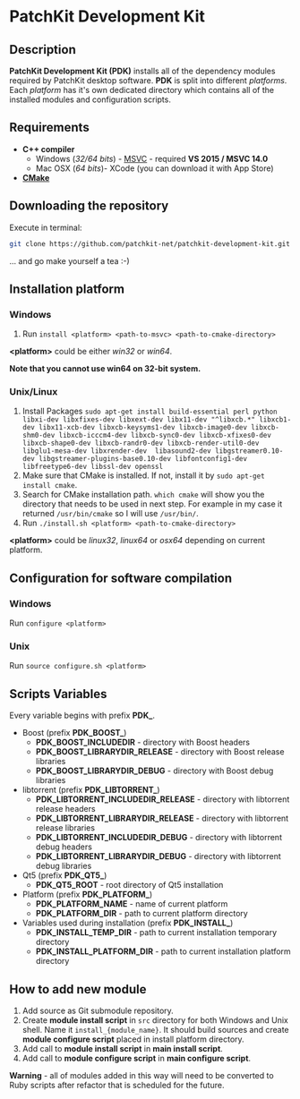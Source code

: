 # PatchKit Development Kit

## Description

**PatchKit Development Kit (PDK)** installs all of the dependency modules required by PatchKit desktop software. **PDK** is split into different *platforms*. Each *platform* has it's own dedicated directory which contains all of the installed modules and configuration scripts.

## Requirements

* **C++ compiler**
  * Windows (*32/64 bits*) - [MSVC](https://www.visualstudio.com/downloads/) - required **VS 2015 / MSVC 14.0**
  * Mac OSX (*64 bits*)- XCode (you can download it with App Store)
* [**CMake**](https://cmake.org/download/)

## Downloading the repository

Execute in terminal:
``` bash
git clone https://github.com/patchkit-net/patchkit-development-kit.git && cd patchkit-development-kit/ && git submodule update --init --recursive
```
... and go make yourself a tea :-)

## Installation platform

### Windows
1. Run `install <platform> <path-to-msvc> <path-to-cmake-directory>`

**\<platform\>** could be either *win32* or *win64*.

**Note that you cannot use win64 on 32-bit system.**

### Unix/Linux
1. Install Packages `sudo apt-get install build-essential perl python libxi-dev libxfixes-dev libxext-dev libx11-dev "^libxcb.*" libxcb1-dev libx11-xcb-dev libxcb-keysyms1-dev libxcb-image0-dev libxcb-shm0-dev libxcb-icccm4-dev libxcb-sync0-dev libxcb-xfixes0-dev libxcb-shape0-dev libxcb-randr0-dev libxcb-render-util0-dev libglu1-mesa-dev libxrender-dev  libasound2-dev libgstreamer0.10-dev libgstreamer-plugins-base0.10-dev libfontconfig1-dev libfreetype6-dev libssl-dev openssl`
2. Make sure that CMake is installed. If not, install it by `sudo apt-get install cmake`.
3. Search for CMake installation path. `which cmake` will show you the directory that needs to be used in next step. For example in my case it returned `/usr/bin/cmake` so I will use `/usr/bin/`.
4. Run `./install.sh <platform> <path-to-cmake-directory>`

**\<platform\>** could be *linux32*, *linux64* or *osx64* depending on current platform.

## Configuration for software compilation

### Windows
Run `configure <platform>`

### Unix
Run `source configure.sh <platform>`

## Scripts Variables

Every variable begins with prefix **PDK_**.

* Boost (prefix **PDK_BOOST_**)
  * **PDK_BOOST_INCLUDEDIR** - directory with Boost headers
  * **PDK_BOOST_LIBRARYDIR_RELEASE** - directory with Boost release libraries
  * **PDK_BOOST_LIBRARYDIR_DEBUG** - directory with Boost debug libraries
* libtorrent (prefix **PDK_LIBTORRENT_**)
  * **PDK_LIBTORRENT_INCLUDEDIR_RELEASE** - directory with libtorrent release headers
  * **PDK_LIBTORRENT_LIBRARYDIR_RELEASE** - directory with libtorrent release libraries
  * **PDK_LIBTORRENT_INCLUDEDIR_DEBUG** - directory with libtorrent debug headers
  * **PDK_LIBTORRENT_LIBRARYDIR_DEBUG** - directory with libtorrent debug libraries
* Qt5 (prefix **PDK_QT5_**)
  * **PDK_QT5_ROOT** - root directory of Qt5 installation
* Platform (prefix **PDK_PLATFORM_**)
  * **PDK_PLATFORM_NAME** - name of current platform
  * **PDK_PLATFORM_DIR** - path to current platform directory
* Variables used during installation (prefix **PDK_INSTALL_**)
  * **PDK_INSTALL_TEMP_DIR** - path to current installation temporary directory
  * **PDK_INSTALL_PLATFORM_DIR** - path to current installation platform directory

## How to add new module

1. Add source as Git submodule repository.
2. Create **module install script** in `src` directory for both Windows and Unix shell. Name it `install_{module_name}`. It should build sources and create **module configure script** placed in install platform directory.
3. Add call to **module install script** in **main install script**.
4. Add call to **module configure script** in **main configure script**. 

**Warning** - all of modules added in this way will need to be converted to Ruby scripts after refactor that is scheduled for the future.
